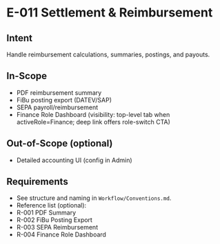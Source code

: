 # E-011 Settlement & Reimbursement

## Intent
Handle reimbursement calculations, summaries, postings, and payouts.

## In-Scope
- PDF reimbursement summary
- FiBu posting export (DATEV/SAP)
- SEPA payroll/reimbursement
- Finance Role Dashboard (visibility: top-level tab when activeRole=Finance; deep link offers role-switch CTA)

## Out-of-Scope (optional)
- Detailed accounting UI (config in Admin)

## Requirements
- See structure and naming in `Workflow/Conventions.md`.
- Reference list (optional):
- R-001 PDF Summary
- R-002 FiBu Posting Export
- R-003 SEPA Reimbursement
 - R-004 Finance Role Dashboard
